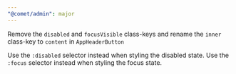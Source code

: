 ```yaml
---
"@comet/admin": major
---
```


Remove the `disabled` and `focusVisible` class-keys and rename the `inner` class-key to `content` in `AppHeaderButton`

Use the `:disabled` selector instead when styling the disabled state.
Use the `:focus` selector instead when styling the focus state.
